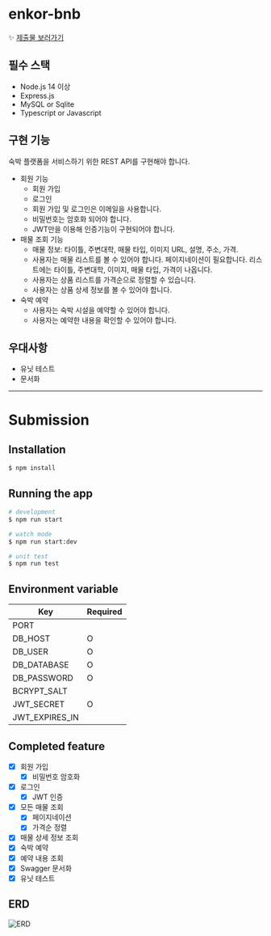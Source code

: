 # enkor-bnb

✨ [제출물 보러가기](#submission)

## 필수 스택

- Node.js 14 이상
- Express.js
- MySQL or Sqlite
- Typescript or Javascript

## 구현 기능

숙박 플랫폼을 서비스하기 위한 REST API를 구현해야 합니다.

- 회원 기능
  - 회원 가입
  - 로그인
  - 회원 가입 및 로그인은 이메일을 사용합니다.
  - 비밀번호는 암호화 되어야 합니다.
  - JWT만을 이용해 인증기능이 구현되어야 합니다.
- 매물 조회 기능
  - 매물 정보: 타이틀, 주변대학, 매물 타입, 이미지 URL, 설명, 주소, 가격.
  - 사용자는 매물 리스트를 볼 수 있어야 합니다. 페이지네이션이 필요합니다. 리스트에는 타이틀, 주변대학, 이미지, 매물 타입, 가격이 나옵니다.
  - 사용자는 상품 리스트를 가격순으로 정렬할 수 있습니다.
  - 사용자는 상품 상세 정보를 볼 수 있어야 합니다.
- 숙박 예약
  - 사용자는 숙박 시설을 예약할 수 있어야 합니다.
  - 사용자는 예약한 내용을 확인할 수 있어야 합니다.

## 우대사항

- 유닛 테스트
- 문서화

---

# Submission

## Installation

```bash
$ npm install
```

## Running the app

```bash
# development
$ npm run start

# watch mode
$ npm run start:dev

# unit test
$ npm run test
```

## Environment variable

| Key            | Required |
| -------------- | -------- |
| PORT           |          |
| DB_HOST        | O        |
| DB_USER        | O        |
| DB_DATABASE    | O        |
| DB_PASSWORD    | O        |
| BCRYPT_SALT    |          |
| JWT_SECRET     | O        |
| JWT_EXPIRES_IN |          |

## Completed feature

- [x] 회원 가입
  - [x] 비밀번호 암호화
- [x] 로그인
  - [x] JWT 인증
- [x] 모든 매물 조회
  - [x] 페이지네이션
  - [x] 가격순 정렬
- [x] 매물 상세 정보 조회
- [x] 숙박 예약
- [x] 예약 내용 조회
- [x] Swagger 문서화
- [x] 유닛 테스트

## ERD

![ERD](https://user-images.githubusercontent.com/76666857/142267089-6d63da44-486b-4918-9484-a84be610027e.png)
